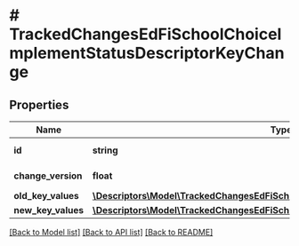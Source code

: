 # # TrackedChangesEdFiSchoolChoiceImplementStatusDescriptorKeyChange

## Properties

Name | Type | Description | Notes
------------ | ------------- | ------------- | -------------
**id** | **string** | Resource identifier | [optional]
**change_version** | **float** | Change version | [optional]
**old_key_values** | [**\Descriptors\Model\TrackedChangesEdFiSchoolChoiceImplementStatusDescriptorKey**](TrackedChangesEdFiSchoolChoiceImplementStatusDescriptorKey.md) |  | [optional]
**new_key_values** | [**\Descriptors\Model\TrackedChangesEdFiSchoolChoiceImplementStatusDescriptorKey**](TrackedChangesEdFiSchoolChoiceImplementStatusDescriptorKey.md) |  | [optional]

[[Back to Model list]](../../README.md#models) [[Back to API list]](../../README.md#endpoints) [[Back to README]](../../README.md)
